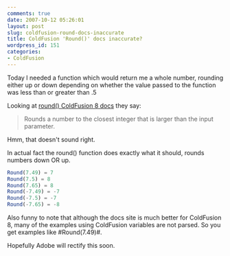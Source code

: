 ```yaml
---
comments: true
date: 2007-10-12 05:26:01
layout: post
slug: coldfusion-round-docs-inaccurate
title: ColdFusion 'Round()' docs inaccurate?
wordpress_id: 151
categories:
- ColdFusion
---
```


Today I needed a function which would return me a whole number, rounding either up or down depending on whether the value passed to the function was less than or greater than .5

Looking at [round() ColdFusion 8 docs](http://livedocs.adobe.com/coldfusion/8/htmldocs/help.html?content=functions_m-r_40.html) they say:



> Rounds a number to the closest integer that is larger than the input parameter.



Hmm, that doesn't sound right.

In actual fact the round() function does exactly what it should, rounds numbers down OR up.

``` javascript
Round(7.49) = 7
Round(7.5) = 8
Round(7.65) = 8
Round(-7.49) = -7
Round(-7.5) = -7
Round(-7.65) = -8
```

Also funny to note that although the docs site is much better for ColdFusion 8, many of the examples using ColdFusion variables are not parsed. So you get examples like #Round(7.49)#.

Hopefully Adobe will rectify this soon.
